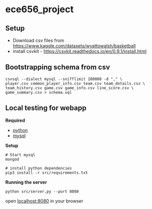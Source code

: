 # ece656_project


## Setup

* Download csv files from https://www.kaggle.com/datasets/wyattowalsh/basketball
* install csvkit - https://csvkit.readthedocs.io/en/0.9.1/install.html

## Bootstrapping schema from csv

```
csvsql --dialect mysql --snifflimit 100000 -d "," \
player.csv common_player_info.csv team.csv team_details.csv \
team_history.csv game.csv game_info.csv line_score.csv \
game_summary.csv > schema.sql
```



## Local testing for webapp


**Required**
* [python](https://www.python.org/downloads/)
* [mysql](https://dev.mysql.com/downloads/installer/)

**Setup**
```
# Start mysql
mongod

# install python dependencies
pip3 install -r src/requirements.txt

```

**Running the server**
```
python src/server.py --port 8080
```

open [localhost:8080](http://localhost:8080) in your browser 
